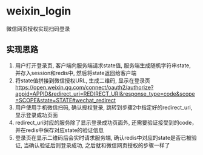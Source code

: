 # weixin_login
微信网页授权实现扫码登录
## 实现思路
1. 用户打开登录页, 客户端向服务端请求state值, 服务端生成随机字符串state, 并存入session和redis中, 然后将state返回给客户端
2. 将state值拼接到微信授权URL, 生成二维码, 显示在登录页
https://open.weixin.qq.com/connect/oauth2/authorize?appid=APPID&redirect_uri=REDIRECT_URI&response_type=code&scope=SCOPE&state=STATE#wechat_redirect
3. 用户使用手机微信扫码, 确认授权登录, 跳转到步骤2中指定好的redirect_uri, 显示登录成功页面
4. redirect_uri对应的服务除了显示登录成功页面外, 还需要验证接受到的code，并在redis中保存对应state的验证信息
5. 登录页在显示二维码后会实时请求服务端, 确认redis中对应的state是否已被验证, 当确认验证后则登录成功, 之后就和微信网页授权的步骤一样了
